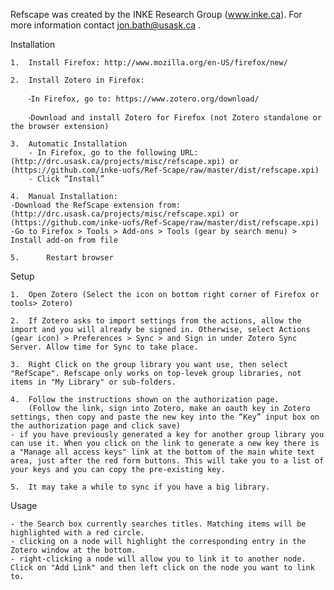Refscape was created by the INKE Research Group (www.inke.ca). For more information contact jon.bath@usask.ca .

Installation 

	1.	Install Firefox: http://www.mozilla.org/en-US/firefox/new/

	2.	Install Zotero in Firefox:

		⁃In Firefox, go to: https://www.zotero.org/download/ 

		⁃Download and install Zotero for Firefox (not Zotero standalone or the browser extension)

	3.	Automatic Installation
		- In Firefox, go to the following URL: (http://drc.usask.ca/projects/misc/refscape.xpi) or (https://github.com/inke-uofs/Ref-Scape/raw/master/dist/refscape.xpi)
		- Click “Install”

	4.	Manual Installation:
    -Download the RefScape extension from: (http://drc.usask.ca/projects/misc/refscape.xpi) or 		(https://github.com/inke-uofs/Ref-Scape/raw/master/dist/refscape.xpi)
    -Go to Firefox > Tools > Add-ons > Tools (gear by search menu) > Install add-on from file 

	5.      Restart browser

Setup

	1.	Open Zotero (Select the icon on bottom right corner of Firefox or tools> Zotero)

	2.	If Zotero asks to import settings from the actions, allow the import and you will already be signed in. Otherwise, select Actions (gear icon) > Preferences > Sync > and Sign in under Zotero Sync Server. Allow time for Sync to take place.

	3.	Right Click on the group library you want use, then select "RefScape". Refscape only works on top-levek group libraries, not items in "My Library" or sub-folders.
	
	4.	Follow the instructions shown on the authorization page. 
		(Follow the link, sign into Zotero, make an oauth key in Zotero settings, then copy and paste the new key into the “Key” input box on the authorization page and click save)
    - if you have previously generated a key for another group library you can use it. When you click on the link to generate a new key there is a "Manage all access keys" link at the bottom of the main white text area, just after the red form buttons. This will take you to a list of your keys and you can copy the pre-existing key.
    
	5.	It may take a while to sync if you have a big library.

Usage

	- the Search box currently searches titles. Matching items will be highlighted with a red circle.
	- clicking on a node will highlight the corresponding entry in the Zotero window at the bottom.
	- right-clicking a node will allow you to link it to another node. Click on "Add Link" and then left click on the node you want to link to.

